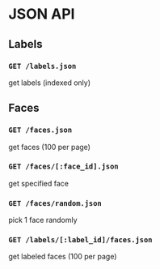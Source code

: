 # JSON API #


## Labels ##

### `GET /labels.json`  ###

get labels (indexed only)


## Faces ##

### `GET /faces.json` ###

get faces (100 per page)

### `GET /faces/[:face_id].json` ###

get specified face

### `GET /faces/random.json` ###

pick 1 face randomly

### `GET /labels/[:label_id]/faces.json` ###

get labeled faces (100 per page)
